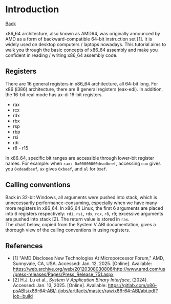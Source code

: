 # Introduction
[Back](index.html)

x86_64 architecture, also known as AMD64, was originally announced by AMD as a
form of backward-compatible 64-bit instruction set [1]. It is widely
used on desktop computers / laptops nowadays.
This tutorial aims to walk you through the basic concepts of x86_64
assembly and make you confident in reading / writing x86_64 assembly code.

## Registers
There are 16 general registers in x86_64 architecture, all 64-bit long.
For x86 (i386) architecture, there are 8 general registers (eax-edi).
In addition, the 16-bit real mode has ax-di 16-bit registers.
- rax
- rcx
- rdx
- rbx
- rsp
- rbp
- rsi
- rdi
- r8 - r15

In x86_64, specific bit ranges are accessible through lower-bit register names.
For example: when `rax: 0x00000000deadbeef`, accessing `eax` gives you `0xdeadbeef`,
`ax` gives `0xbeef`, and `al` for `0xef`.
## Calling conventions
Back in 32-bit Windows, all arguments were pushed into stack, which is 
unnecessarily performance-consuming, especially when we have many more
registers in x86_64. In x86_64 Linux,
the first 6 arguments are placed into 6 registers respectively:
`rdi`, `rsi`, `rdx`, `rcx`, `r8`, `r9`; excessive arguments are pushed
into stack [2]. The return value is stored in `rax`.  
The chart below, copied from the System V ABI documentation, gives
a thorough view of the calling conventions in using registers.

## References
- [1] "AMD Discloses New Technologies At Microporcessor Forum," AMD, Sunnyvale,
	CA, USA. Accessed: Jan. 12, 2025. [Online]. Available:
	https://web.archive.org/web/20120308030806/http://www.amd.com/us/press-releases/Pages/Press_Release_751.aspx
- [2] H.J. Lu et al., *System V Application Binary Interface*, (2024). Accessed:
	Jan. 13, 2025. [Online]. Available: 
	https://gitlab.com/x86-psABIs/x86-64-ABI/-/jobs/artifacts/master/raw/x86-64-ABI/abi.pdf?job=build